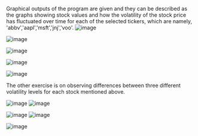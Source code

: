 Graphical outputs of the program are given and they can be described as the graphs showing stock values and how	the	volatility of	the	stock	price	has	fluctuated over time for each of the selected tickers, which are namely, 'abbv','aapl','msft','jnj','voo'. 
![image](https://github.com/user-attachments/assets/c3410bf8-71de-46b4-b88e-94d5dc307b30)

![image](https://github.com/user-attachments/assets/5d8907f8-5156-49b7-b424-41afd48ce5a1)

![image](https://github.com/user-attachments/assets/e468d603-47fe-414e-99f9-3eb7d336baa6)

![image](https://github.com/user-attachments/assets/a88aaf4e-3520-4785-95b3-e4ae3536b0c1)

![image](https://github.com/user-attachments/assets/b3618b92-8678-4e9f-8304-465a44e45c2d)

The other exercise is on observing differences between three different volatility levels for each stock mentioned above.

![image](https://github.com/user-attachments/assets/58093e0c-c59b-4a58-9e3f-c4375837ff4c) ![image](https://github.com/user-attachments/assets/303ae535-b244-4ec9-9d51-3baaa2f301c2)

![image](https://github.com/user-attachments/assets/ed7e60a3-736d-4300-88d0-3ce2c125f7cf) ![image](https://github.com/user-attachments/assets/961618ad-d679-4a84-913c-cc6cf8a6998c)

![image](https://github.com/user-attachments/assets/9769029c-7f19-45e4-8bd7-3c8dc82a238a)

